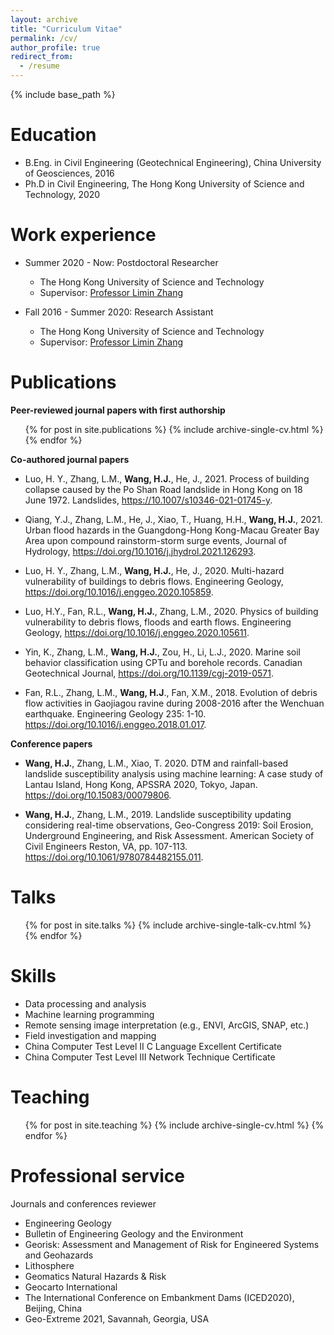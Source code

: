 ```yaml
---
layout: archive
title: "Curriculum Vitae"
permalink: /cv/
author_profile: true
redirect_from:
  - /resume
---
```


{% include base_path %}

Education
======
* B.Eng. in Civil Engineering (Geotechnical Engineering), China University of Geosciences, 2016
* Ph.D in Civil Engineering, The Hong Kong University of Science and Technology, 2020

Work experience
======
* Summer 2020 - Now: Postdoctoral Researcher
  * The Hong Kong University of Science and Technology
  * Supervisor: [Professor Limin Zhang](https://scholar.google.com/citations?hl=en&user=pgbtUwkAAAAJ&view_op=list_works&sortby=pubdate)

* Fall 2016 - Summer 2020: Research Assistant
  * The Hong Kong University of Science and Technology
  * Supervisor: [Professor Limin Zhang](https://scholar.google.com/citations?hl=en&user=pgbtUwkAAAAJ&view_op=list_works&sortby=pubdate)

Publications
======
**Peer-reviewed journal papers with first authorship**
  <ul>{% for post in site.publications %}
    {% include archive-single-cv.html %}
  {% endfor %}</ul>
  
**Co-authored journal papers**
* Luo, H. Y., Zhang, L.M., **Wang, H.J.**, He, J., 2021. Process of building collapse caused by the Po Shan Road landslide in Hong Kong on 18 June 1972. Landslides, <url>https://10.1007/s10346-021-01745-y</url>.

* Qiang, Y.J., Zhang, L.M., He, J., Xiao, T., Huang, H.H., **Wang, H.J.**, 2021. Urban flood hazards in the Guangdong-Hong Kong-Macau Greater Bay Area upon compound rainstorm-storm surge events, Journal of Hydrology, https://doi.org/10.1016/j.jhydrol.2021.126293.

* Luo, H. Y., Zhang, L.M., **Wang, H.J.**, He, J., 2020. Multi-hazard vulnerability of buildings to debris flows. Engineering Geology, https://doi.org/10.1016/j.enggeo.2020.105859.

* Luo, H.Y., Fan, R.L., **Wang, H.J.**, Zhang, L.M., 2020. Physics of building vulnerability to debris flows, floods and earth flows. Engineering Geology, https://doi.org/10.1016/j.enggeo.2020.105611.

* Yin, K., Zhang, L.M., **Wang, H.J.**, Zou, H., Li, L.J., 2020. Marine soil behavior classification using CPTu and borehole records. Canadian Geotechnical Journal, https://doi.org/10.1139/cgj-2019-0571.

* Fan, R.L., Zhang, L.M., **Wang, H.J**., Fan, X.M., 2018. Evolution of debris flow activities in Gaojiagou ravine during 2008-2016 after the Wenchuan earthquake. Engineering Geology 235: 1-10. https://doi.org/10.1016/j.enggeo.2018.01.017.

**Conference papers**
* **Wang, H.J.**, Zhang, L.M., Xiao, T. 2020. DTM and rainfall-based landslide susceptibility analysis using machine learning: A case study of Lantau Island, Hong Kong, APSSRA 2020, Tokyo, Japan. https://doi.org/10.15083/00079806.

* **Wang, H.J.**, Zhang, L.M., 2019. Landslide susceptibility updating considering real-time observations, Geo-Congress 2019: Soil Erosion, Underground Engineering, and Risk Assessment. American Society of Civil Engineers Reston, VA, pp. 107-113. https://doi.org/10.1061/9780784482155.011.
  
Talks
======
  <ul>{% for post in site.talks %}
    {% include archive-single-talk-cv.html %}
  {% endfor %}</ul>

  
Skills
======
* Data processing and analysis
* Machine learning programming
* Remote sensing image interpretation (e.g., ENVI, ArcGIS, SNAP, etc.)
* Field investigation and mapping
* China Computer Test Level II C Language Excellent Certificate
* China Computer Test Level III Network Technique Certificate
  
Teaching
======
  <ul>{% for post in site.teaching %}
    {% include archive-single-cv.html %}
  {% endfor %}</ul>
  
Professional service
======
Journals and conferences reviewer
* Engineering Geology
* Bulletin of Engineering Geology and the Environment
* Georisk: Assessment and Management of Risk for Engineered Systems and Geohazards
* Lithosphere
* Geomatics Natural Hazards & Risk
* Geocarto International
* The International Conference on Embankment Dams (ICED2020), Beijing, China
* Geo-Extreme 2021, Savannah, Georgia, USA
